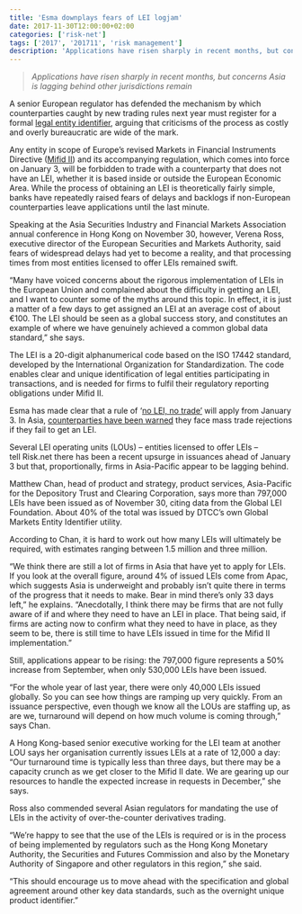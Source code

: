 ```yaml
---
title: 'Esma downplays fears of LEI logjam'
date: 2017-11-30T12:00:00+02:00
categories: ['risk-net']
tags: ['2017', '201711', 'risk management']
description: 'Applications have risen sharply in recent months, but concerns Asia is lagging behind other jurisdictions remain'
---
```


> _Applications have risen sharply in recent months, but concerns Asia is lagging behind other jurisdictions remain_

A senior European regulator has defended the mechanism by which counterparties caught by new trading rules next year must register for a formal [legal entity identifier](https://www.risk.net/topics/legal-entity-identifiers-%28LEIs%29), arguing that criticisms of the process as costly and overly bureaucratic are wide of the mark.

Any entity in scope of Europe’s revised Markets in Financial Instruments Directive ([Mifid II](https://www.risk.net/topics/mifid-ii)) and its accompanying regulation, which comes into force on January 3, will be forbidden to trade with a counterparty that does not have an LEI, whether it is based inside or outside the European Economic Area. While the process of obtaining an LEI is theoretically fairly simple, banks have repeatedly raised fears of delays and backlogs if non-European counterparties leave applications until the last minute.

Speaking at the Asia Securities Industry and Financial Markets Association annual conference in Hong Kong on November 30, however, Verena Ross, executive director of the European Securities and Markets Authority, said fears of widespread delays had yet to become a reality, and that processing times from most entities licensed to offer LEIs remained swift.

“Many have voiced concerns about the rigorous implementation of LEIs in the European Union and complained about the difficulty in getting an LEI, and I want to counter some of the myths around this topic. In effect, it is just a matter of a few days to get assigned an LEI at an average cost of about €100. The LEI should be seen as a global success story, and constitutes an example of where we have genuinely achieved a common global data standard,” she says.

The LEI is a 20-digit alphanumerical code based on the ISO 17442 standard, developed by the International Organization for Standardization. The code enables clear and unique identification of legal entities participating in transactions, and is needed for firms to fulfil their regulatory reporting obligations under Mifid II.

Esma has made clear that a rule of ‘[no LEI, no trade’](https://www.risk.net/regulation/mifid/5321641/day-of-the-mifids-what-happens-on-january-3) will apply from January 3. In Asia, [counterparties have been warned](https://www.risk.net/regulation/mifid/5324226/asia-warned-of-lei-crunch-over-mifid-ii-deadline) they face mass trade rejections if they fail to get an LEI.

Several LEI operating units (LOUs) – entities licensed to offer LEIs – tell Risk.net there has been a recent upsurge in issuances ahead of January 3 but that, proportionally, firms in Asia-Pacific appear to be lagging behind.

Matthew Chan, head of product and strategy, product services, Asia-Pacific for the Depository Trust and Clearing Corporation, says more than 797,000 LEIs have been issued as of November 30, citing data from the Global LEI Foundation. About 40% of the total was issued by DTCC’s own Global Markets Entity Identifier utility.

According to Chan, it is hard to work out how many LEIs will ultimately be required, with estimates ranging between 1.5 million and three million.

“We think there are still a lot of firms in Asia that have yet to apply for LEIs. If you look at the overall figure, around 4% of issued LEIs come from Apac, which suggests Asia is underweight and probably isn’t quite there in terms of the progress that it needs to make. Bear in mind there’s only 33 days left,” he explains. “Anecdotally, I think there may be firms that are not fully aware of if and where they need to have an LEI in place. That being said, if firms are acting now to confirm what they need to have in place, as they seem to be, there is still time to have LEIs issued in time for the Mifid II implementation.”

Still, applications appear to be rising: the 797,000 figure represents a 50% increase from September, when only 530,000 LEIs have been issued.

“For the whole year of last year, there were only 40,000 LEIs issued globally. So you can see how things are ramping up very quickly. From an issuance perspective, even though we know all the LOUs are staffing up, as are we, turnaround will depend on how much volume is coming through,” says Chan.

A Hong Kong-based senior executive working for the LEI team at another LOU says her organisation currently issues LEIs at a rate of 12,000 a day: “Our turnaround time is typically less than three days, but there may be a capacity crunch as we get closer to the Mifid II date. We are gearing up our resources to handle the expected increase in requests in December,” she says.

Ross also commended several Asian regulators for mandating the use of LEIs in the activity of over-the-counter derivatives trading.

“We’re happy to see that the use of the LEIs is required or is in the process of being implemented by regulators such as the Hong Kong Monetary Authority, the Securities and Futures Commission and also by the Monetary Authority of Singapore and other regulators in this region,” she said.

“This should encourage us to move ahead with the specification and global agreement around other key data standards, such as the overnight unique product identifier.”

